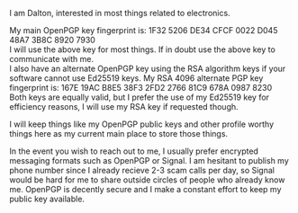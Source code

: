 I am Dalton, interested in most things related to electronics.

My main OpenPGP key fingerprint is: 1F32 5206 DE34 CFCF 0022  D045 48A7 3B8C 8920 7930    
I will use the above key for most things. If in doubt use the above key to communicate with me.  
I also have an alternate OpenPGP key using the RSA algorithm keys if your software cannot use Ed25519 keys.
My RSA 4096 alternate PGP key fingerprint is: 167E 19AC B8E5 38F3 2FD2  2766 81C9 678A 0987 8230    
Both keys are equally valid, but I prefer the use of my Ed25519 key for efficiency reasons,
I will use my RSA key if requested though.

I will keep things like my OpenPGP public keys and other profile worthy things here as my current main
place to store those things.

In the event you wish to reach out to me, I usually prefer encrypted messaging formats such as OpenPGP
or Signal. I am hesitant to publish my phone number since I already recieve 2-3 scam calls per day, so
Signal would be hard for me to share outside circles of people who already know me. OpenPGP is decently
secure and I make a constant effort to keep my public key available.
